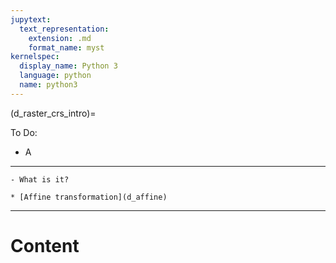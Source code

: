 ```yaml
---
jupytext:
  text_representation:
    extension: .md
    format_name: myst
kernelspec:
  display_name: Python 3
  language: python
  name: python3
---
```


(d_raster_crs_intro)=


To Do:
- A

----------------

```{admonition} Learning Objectives
- What is it?

```
```{admonition} Review
* [Affine transformation](d_affine)
```
----------------




# Content



